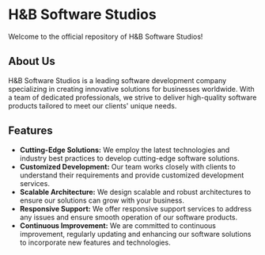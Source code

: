 # H&B Software Studios

Welcome to the official repository of H&B Software Studios! 

## About Us
H&B Software Studios is a leading software development company specializing in creating innovative solutions for businesses worldwide. With a team of dedicated professionals, we strive to deliver high-quality software products tailored to meet our clients' unique needs.

## Features
- **Cutting-Edge Solutions:** We employ the latest technologies and industry best practices to develop cutting-edge software solutions.
- **Customized Development:** Our team works closely with clients to understand their requirements and provide customized development services.
- **Scalable Architecture:** We design scalable and robust architectures to ensure our solutions can grow with your business.
- **Responsive Support:** We offer responsive support services to address any issues and ensure smooth operation of our software products.
- **Continuous Improvement:** We are committed to continuous improvement, regularly updating and enhancing our software solutions to incorporate new features and technologies.
